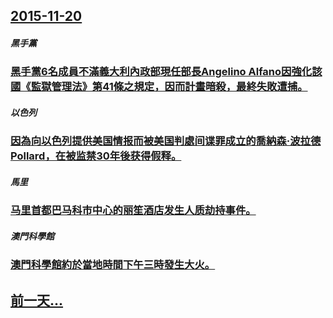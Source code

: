 ## [2015-11-20](/zh/news/2015/11/20/index.md)

##### 黑手黨
### [黑手黨6名成員不滿義大利內政部現任部長Angelino Alfano因強化該國《監獄管理法》第41條之規定，因而計畫暗殺，最終失敗遭捕。 ](/zh/news/2015/11/20/黑手黨6名成員不滿義大利內政部現任部長Angelino-Alfano因強化該國-監獄管理法-第41條之規定-因而計畫暗殺.md)
##### 以色列
### [因為向以色列提供美国情报而被美国判處间谍罪成立的喬納森·波拉德 Pollard，在被监禁30年後获得假释。 ](/zh/news/2015/11/20/因為向以色列提供美国情报而被美国判處间谍罪成立的喬納森-波拉德-Pollard-在被监禁30年後获得假释.md)
##### 馬里
### [马里首都巴马科市中心的丽笙酒店发生人质劫持事件。 ](/zh/news/2015/11/20/马里首都巴马科市中心的丽笙酒店发生人质劫持事件.md)
##### 澳門科學館
### [澳門科學館約於當地時間下午三時發生大火。](/zh/news/2015/11/20/澳門科學館約於當地時間下午三時發生大火.md)
## [前一天...](/zh/news/2015/11/19/index.md)

